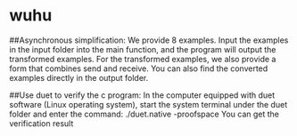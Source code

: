 # wuhu
##Asynchronous simplification:
We provide 8 examples. 
Input the examples in the input folder into the main function, and the program will output the transformed examples.
For the transformed examples, we also provide a form that combines send and receive.
You can also find the converted examples directly in the output folder. 

##Use duet to verify the c program:
In the computer equipped with duet software (Linux operating system), start the system terminal under the duet folder and enter the command:
./duet.native -proofspace <c file relative path>
You can get the verification result
